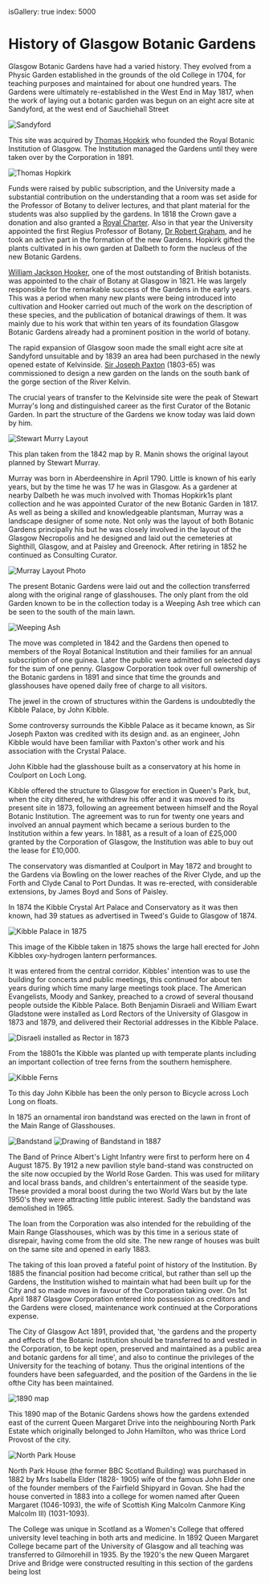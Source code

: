 isGallery: true
index: 5000

# History of Glasgow Botanic Gardens

Glasgow Botanic Gardens have had a varied history.  They evolved from
a Physic Garden established in the grounds of the old College in 1704,
for teaching purposes and maintained for about one hundred years.  The
Gardens were ultimately re-established in the West End in May 1817,
when the work of laying out a botanic garden was begun on an eight
acre site at Sandyford, at the west end of Sauchiehall Street

![Sandyford](image:sandyford.jpg)

This site was acquired by [Thomas Hopkirk](/wiki/Thomas_Hopkirk) who founded the Royal Botanic
Institution of Glasgow. The Institution managed the Gardens until they
were taken over by the Corporation in 1891.

![Thomas Hopkirk](image:hopkirk.jpg)

Funds were raised by public subscription, and the University made a
substantial contribution on the understanding that a room was set
aside for the Professor of Botany to deliver lectures, and that plant
material for the students was also supplied by the gardens. In 1818
the Crown gave a donation and also granted a [Royal Charter](/wiki/Royal_charter). Also in
that year the University appointed the first Regius Professor of
Botany, [Dr Robert Graham](/wiki/Robert_Graham_%28botanist%29), and he took an active part in the formation
of the new Gardens. Hopkirk gifted the plants cultivated in his own
garden at Dalbeth to form the nucleus of the new Botanic Gardens.

[William Jackson Hooker](/wiki/William_Jackson_Hooker),
one of the most outstanding of British botanists. was appointed to the
chair of Botany at Glasgow in 1821. He was largely responsible for the
remarkable success of the Gardens in the early years. This was a
period when many new plants were being introduced into cultivation and
Hooker carried out much of the work on the description of these
species, and the publication of botanical drawings of them. It was
mainly due to his work that within ten years of its foundation Glasgow
Botanic Gardens already had a prominent position in the world of
botany.

The rapid expansion of Glasgow soon made the small eight acre site at
Sandyford unsuitable and by 1839 an area had been purchased in the
newly opened estate of
Kelvinside. [Sir Joseph Paxton](/wiki/Joseph_Paxton)
(1803-65) was commissioned to design a new garden on the lands on the
south bank of the gorge section of the River Kelvin.

The crucial years of transfer to the Kelvinside site were the peak of
Stewart Murray's long and distinguished career as the first Curator of
the Botanic Garden. In part the structure of the Gardens we know today
was laid down by him.

![Stewart Murry Layout](image:stewart-murray-layout.jpg)

This plan taken from the 1842 map by R. Manin shows the original
layout planned by Stewart Murray.

Murray was born in Aberdeenshire in April 1790. Little is known of his
early years, but by the time he was 17 he was in Glasgow. As a
gardener at nearby Dalbeth he was much involved with Thomas Hopkirk1s
plant collection and he was appointed Curator of the new Botanic
Garden in 1817. As well as being a skilled and knowledgeable
plantsman, Murray was a landscape designer of some note. Not only was
the layout of both Botanic Gardens principally his but he was closely
involved in the layout of the Glasgow Necropolis and he designed and
laid out the cemeteries at Sighthill, Glasgow, and at Paisley and
Greenock. After retiring in 1852 he continued as Consulting Curator.

![Murray Layout Photo](image:murray-layout-photo.jpg)

The present Botanic Gardens were laid out and the collection
transferred along with the original range of glasshouses. The only
plant from the old Garden known to be in the collection today is a
Weeping Ash tree which can be seen to the south of the main lawn.

![Weeping Ash](image:weeping-ash.jpg)

The move was completed in 1842 and the Gardens then opened to members
of the Royal Botanical lnstitution and their families for an annual
subscription of one guinea. Later the public were admitted on selected
days for the sum of one penny. Glasgow Corporation took over full
ownership of the Botanic gardens in 1891 and since that time the
grounds and glasshouses have opened daily free of charge to all
visitors.

The jewel in the crown of structures within the Gardens is undoubtedly
the Kibble Palace, by John Kibble.

Some controversy surrounds the Kibble Palace as it became known, as
Sir Joseph Paxton was credited with its design and. as an engineer,
John Kibble would have been familiar with Paxton's other work and his
association with the Crystal Palace.

John Kibble had the glasshouse built as a conservatory at his home in
Coulport on Loch Long.

Kibble offered the structure to Glasgow for erection in Queen's Park,
but, when the city dithered, he withdrew his offer and it was moved to
its present site in 1873, following an agreement between himself and
the Royal Botanic Institution. The agreement was to run for twenty one
years and involved an annual payment which became a serious burden to
the Institution within a few years. In 1881, as a result of a loan of
£25,000 granted by the Corporation of Glasgow, the Institution was
able to buy out the lease for £10,000.

The conservatory was dismantled at Coulport in May 1872 and brought to
the Gardens via Bowling on the lower reaches of the River Clyde, and
up the Forth and Clyde Canal to Port Dundas. It was re-erected, with
considerable extensions, by James Boyd and Sons of Paisley.

In 1874 the Kibble Crystal Art Palace and Conservatory as it was then
known, had 39 statues as advertised in Tweed's Guide to Glasgow of
1874.

![Kibble Palace in 1875](image:kibble-1875.jpg)

This image of the Kibble taken in 1875 shows the large hall erected
for John Kibbles oxy-hydrogen lantern performances.


It was entered from the central corridor. Kibbles' intention was to
use the building for concerts and public meetings, this continued for
about ten years during which time many large meetings took place. The
American Evangelists, Moody and Sankey, preached to a crowd of several
thousand people outside the Kibble Palace. Both Benjamin Disraeli and
William Ewart Gladstone were installed as Lord Rectors of the
University of Glasgow in 1873 and 1879, and delivered their Rectorial
addresses in the Kibble Palace.

![Disraeli installed as Rector in 1873](image:disraeli-rector.jpg)

From the 18801s the Kibble was planted up with temperate plants
including an important collection of tree ferns from the southern
hemisphere.

![Kibble Ferns](image:kibble-ferns.jpg)

To this day John Kibble has been the only person to Bicycle across
Loch Long on floats.

In 1875 an ornamental iron bandstand was erected on the lawn in front
of the Main Range of Glasshouses.

![Bandstand](image:bandstand.jpg)
![Drawing of Bandstand in 1887](image:bandstand-1887.jpg)

The Band of Prince Albert's Light Infantry were first to perform here
on 4 August 1875. By 1912 a new pavilion style band-stand was
constructed on the site now occupied by the World Rose Garden. This
was used for military and local brass bands, and children's
entertainment of the seaside type. These provided a moral boost during
the two World Wars but by the late 1950's they were attracting little
public interest. Sadly the bandstand was demolished in 1965.

The loan from the Corporation was also intended for the rebuilding of
the Main Range Glasshouses, which was by this time in a serious state
of disrepair, having come from the old site. The new range of houses
was built on the same site and opened in early 1883. 

The taking of this loan proved a fateful point of history of the
Institution. By 1885 the financial position had become critical, but
rather than sell up the Gardens, the Institution wished to maintain
what had been built up for the City and so made moves in favour of the
Corporation taking over. On 1st April 1887 Glasgow Corporation entered
into possession as creditors and the Gardens were closed, maintenance
work continued at the Corporations expense.

The City of Glasgow Act 1891, provided that, 'the gardens and the
property and effects of the Botanic Institution should be transferred
to and vested in the Corporation, to be kept open, preserved and
maintained as a public area and botanic gardens for all time', and
also to continue the privileges of the University for the teaching of
botany. Thus the original intentions of the founders have been
safeguarded, and the position of the Gardens in the lie ofthe City has
been maintained.

![1890 map](image:1890map.jpg)

This 1890 map of the Botanic Gardens shows how the gardens extended
east of the current Queen Margaret Drive into the neighbouring North
Park Estate which originally belonged to John Hamilton, who was thrice
Lord Provost of the city.

![North Park House](image:northparkhouse.jpg)

North Park House (the former BBC Scotland Building) was purchased in
1882 by Mrs Isabella Elder (1828- 1905) wife of the famous John Elder
one of the founder members of the Fairfield Shipyard in Govan. She had
the house converted in 1883 into a college for women named after Queen
Margaret (1046-1093), the wife of Scottish King Malcolm Canmore King
Malcolm Ill) (1031-1093). 

The College was unique in Scotland as a Women's College that offered
university level teaching in both arts and medicine. In 1892 Queen
Margaret College became part of the University of Glasgow and all
teaching was transferred to Gilmorehill in 1935.  By the 1920's the
new Queen Margaret Drive and Bridge were constructed resulting in this
section of the gardens being lost
